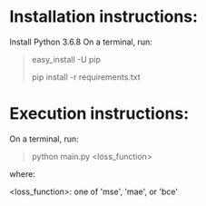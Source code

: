 # Installation instructions:

Install Python 3.6.8
On a terminal, run:

> easy_install -U pip
>
> pip install -r requirements.txt

# Execution instructions:

On a terminal, run:

> python main.py <loss_function>

where:

<loss_function>: one of 'mse', 'mae', or 'bce'
